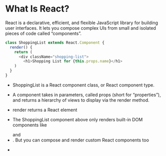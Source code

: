 # What Is React?

React is a declarative, efficient, and flexible JavaScript library for building user interfaces. It lets you compose complex UIs from small and isolated pieces of code called “components”.

```js
class ShoppingList extends React.Component {
  render() {
    return (
      <div className="shopping-list">
        <h1>Shopping List for {this.props.name}</h1>
    )
  }
}
```

- ShoppingList is a React component class, or React component type.

- A component takes in parameters, called props (short for “properties”), and returns a hierarchy of views to display via the render method.

- render returns a React element

- The ShoppingList component above only renders built-in DOM components like <div /> and <li />. But you can compose and render custom React components too

-
